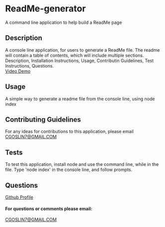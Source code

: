 # ReadMe-generator                    
A command line application to help build a ReadMe page

## Description
A console line application, for users to generate a ReadMe file. The readme will contain a table of contents, which will include multiple sections.  Description, Installation Instructions, Usage, Contributin Guidelines, Test Instructions, Questions.  
[Video Demo](https://drive.google.com/file/d/14ififvLZO_MvY228KBpbrE81qSFy-DK2/view)

## Usage
A simple way to generate a readme file from the console line, using node index

## Contributing Guidelines
For any ideas for contributions to this application, please email CGOSLIN7@GMAIL.COM

## Tests
To test this application, install node and use the command line, while in the file.  Type 'node index' in the console line, and follow prompts.

## Questions
[Github Profile](http://github.com/CGO7)
#### For questions or comments please email:
CGOSLIN7@GMAIL.COM
